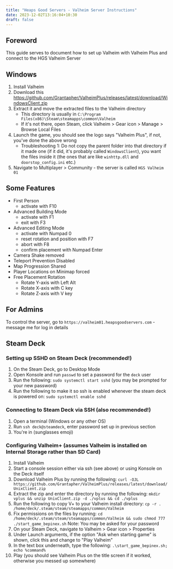 ```yaml
---
title: "Heaps Good Servers - Valheim Server Instructions"
date: 2023-12-02T13:16:04+10:30
draft: false
---
```

## Foreword

This guide serves to document how to set up Valheim with Valheim Plus and connect to the HGS Valheim Server

## Windows

1. Install Valheim
2. Download this https://github.com/Grantapher/ValheimPlus/releases/latest/download/WindowsClient.zip
3. Extract it and move the extracted files to the Valheim directory
    - This directory is usually in `C:\Program Files(x86)\Steam\steamapps\common\Valheim`
    - If it's not there, open Steam, click Valheim > Gear icon > Manage > Browse Local Files
4. Launch the game, you should see the logo says "Valheim Plus", if not, you've done the above wrong
    - Troubleshooting 1: Do not copy the parent folder into that directory if it made one (if it did, it's probably called `WindowsClient`), you want the files inside it (the ones that are like `winhttp.dll` and `doorstop_config.ini` etc.)
5. Navigate to Multiplayer > Community - the server is called `HGS Valheim 01`

## Some Features

* First Person
    - activate with F10
* Advanced Building Mode
    - activate with F1
    - exit with F3
* Advanced Editing Mode
    - activate with Numpad 0
    - reset rotation and position with F7
    - abort with F8
    - confirm placement with Numpad Enter
* Camera Shake removed
* Teleport Prevention Disabled
* Map Progression Shared
* Player Locations on Minimap forced
* Free Placement Rotation
    - Rotate Y-axis with Left Alt
    - Rotate X-axis with C key
    - Rotate Z-axis with V key

## For Admins

To control the server, go to `https://valheim01.heapsgoodservers.com` - message me for log in details

## Steam Deck

### Setting up SSHD on Steam Deck (recommended!)

1. On the Steam Deck, go to Desktop Mode
2. Open Konsole and run `passwd` to set a password for the `deck` user
3. Run the following: `sudo systemctl start sshd` (you may be prompted for your new password)
4. Run the following to make it so ssh is enabled whenever the steam deck is powered on: `sudo systemctl enable sshd`

### Connecting to Steam Deck via SSH (also recommended!)

1. Open a terminal (Windows or any other OS)
2. Run `ssh deck@steamdeck`, enter password set up in previous section
3. You're in (sunglasses emoji)

### Configuring Valheim+ (assumes Valheim is installed on Internal Storage rather than SD Card)

1. Install Valheim
2. Start a console session either via ssh (see above) or using Konsole on the Deck itself
3. Download Valheim Plus by running the following: `curl -OJL https://github.com/Grantapher/ValheimPlus/releases/latest/download/UnixClient.zip`
4. Extract the zip and enter the directory by running the following: `mkdir vplus && unzip UnixClient.zip -d ./vplus && cd ./vplus`
5. Run the following to copy V+ to your Valheim install directory: `cp -r . /home/deck/.steam/steam/steamapps/common/Valheim`
6. Fix permissions on the files by running: `cd /home/deck/.steam/steam/steamapps/common/Valheim && sudo chmod 777 ./start_game_bepinex.sh` Note: You may be asked for your password
7. On your Steam Deck, navigate to Valheim > Gear icon > Properties
8. Under Launch arguments, if the option "Ask when starting game" is shown, click this and change to "Play Valheim"
9. In the text box underneath, type the following: `.\start_game_bepinex.sh; echo %command%`
10. Play (you should see Valheim Plus on the title screen if it worked, otherwise you messed up somewhere)

